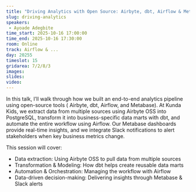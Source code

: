 ```yaml
---
title: "Driving Analytics with Open Source: Airbyte, dbt, Airflow & Metabase"
slug: driving-analytics
speakers:
 - Ayoade Adegbite
time_start: 2025-10-16 17:00:00
time_end: 2025-10-16 17:30:00
room: Online
track: Airflow & ...
day: 20255
timeslot: 15
gridarea: 7/2/8/3
images: 
slides:
video:
---
```


In this talk, I’ll walk through how we built an end-to-end analytics pipeline using open-source tools ( Airbyte, dbt, Airflow, and Metabase). At Kunda Kids, we extract data from multiple sources using Airbyte OSS into PostgreSQL, transform it into business-specific data marts with dbt, and automate the entire workflow using Airflow. Our Metabase dashboards provide real-time insights, and we integrate Slack notifications to alert stakeholders when key business metrics change.

This session will cover:
- Data extraction: Using Airbyte OSS to pull data from multiple sources
- Transformation & Modeling: How dbt helps create reusable data marts
- Automation & Orchestration: Managing the workflow with Airflow
- Data-driven decision-making: Delivering insights through Metabase & Slack alerts